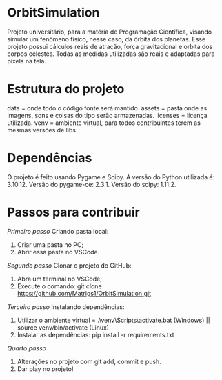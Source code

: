 # OrbitSimulation
Projeto universitário, para a matéria de Programação Científica, visando simular um fenômeno físico, nesse caso, da órbita dos planetas.
Esse projeto possui cálculos reais de atração, força gravitacional e orbita dos corpos celestes. Todas as medidas utilizadas são reais e adaptadas para pixels na tela.

# Estrutura do projeto
data = onde todo o código fonte será mantido.
assets = pasta onde as imagens, sons e coisas do tipo serão armazenadas.
licenses = licença utilizada.
venv = ambiente virtual, para todos contribuintes terem as mesmas versões de libs.

# Dependências
O projeto é feito usando Pygame e Scipy. A versão do  Python utilizada é: 3.10.12.
Versão do pygame-ce: 2.3.1.
Versão do scipy: 1.11.2.

# Passos para contribuir
*Primeiro passo*
Criando pasta local:
1. Criar uma pasta no PC;
2. Abrir essa pasta no VSCode.

*Segundo passo*
Clonar o projeto do GitHub:
1. Abra um terminal no VSCode;
2. Execute o comando: git clone https://github.com/Matrigs1/OrbitSimulation.git

*Terceiro passo*
Instalando dependências:
1. Utilizar o ambiente virtual = .\venv\Scripts\activate.bat (Windows) || source venv/bin/activate (Linux)
2. Instalar as dependências: pip install -r requirements.txt

*Quarto passo*
1. Alterações no projeto com git add, commit e push.
2. Dar play no projeto!
